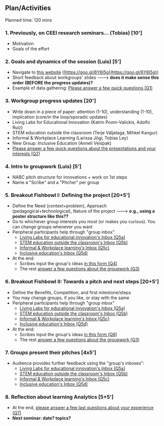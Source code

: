 ## Plan/Activities

Planned time: 120 mins


### 1. Previously, on CEEI research seminars... (Tobias) **[10']**
* Motivation
* Goals of the effort

### 2. Goals and dynamics of the session (Luis) **[5']**
* Navigate to [this website](https://lprisan.github.io/EverydayLA-Prototype2) ([https://goo.gl/6Y6I5g](https://goo.gl/6Y6I5g))
* Short feedback about workgroups' slides ---> **does it make sense this order (BEFORE the progress updates)?**
* Example of data gathering: [Please answer a few quick questions (Q1)](https://docs.google.com/forms/d/e/1FAIpQLSeCzriGP9PNAlgkzFBdEjPXOe7ezpWgXqUIPv62NK76JZROgA/viewform)

### 3. Workgroup progress updates **[20']**
* Write down in a piece of paper: attention (1-10), understanding (1-10), implication (core/in the loop/sporadic updates)
* Living Labs for Educational Innovation (Katrin Poom-Valickis, Adolfo Ruiz)
* STEM education outside the classroom (Terje Väljataga, Mihkel Kangur)
* Informal & Workplace Learning (Larissa Jõgi, Tobias Ley)
* New Group: Inclusive Education (Anneli Veispak)
* [Please answer a few quick questions about the presentations and your interests (Q2)](https://docs.google.com/forms/d/e/1FAIpQLSfFBXJ_Hi1i6lmRjRVSanl1O7Teuven7mpy59qTyMCbJdDKZQ/viewform)

### 4. Intro to groupwork (Luis) **[5']**
* NABC pitch structure for innovations + work on 1st steps
* Name a "Scribe" and a "Pitcher" per group

### 5. Breakout Fishbowl I: Defining the project **[20+5']**
* Define the Need (context+problem), Approach (pedagogical+technological), Nature of the project ---> **e.g., using a poster structure like this??**
* Go to whichever group interests you most (or makes you curious). You can change groups whenever you want
* Peripheral participants help through "group inbox"
    * [Living Labs for educational innovation's Inbox (Q5a)](https://docs.google.com/forms/d/e/1FAIpQLSfus7cjCXZuObregKwLzhZpywubQfYRF_7Yn8Ie7XQV_TMEPw/viewform)
    * [STEM education outside the classroom's Inbox (Q5b)](https://docs.google.com/forms/d/e/1FAIpQLSezQSR8vQd0iRjnU7_NwVYuwDe_VgiYT8nl6FclqH4Vz0kW5g/viewform)
    * [Informal & Workplace learning's Inbox (Q5c)](https://docs.google.com/forms/d/e/1FAIpQLScUDAPTqxvdUWbr1icVthRg-3LUKKiQdFgS_9fRXO6jwuiA_A/viewform)
    * [Inclusive education's Inbox (Q5d)](https://docs.google.com/forms/d/e/1FAIpQLSd4g990K5ZcvGNKGDZomt7mxosxTI3hIXBi-QFmZrPMsj3APw/viewform)
* At the end:
    * Scribes input the group's ideas [in this form (Q4)](https://docs.google.com/forms/d/e/1FAIpQLSd3cAgnwqVJ8-D7hCkzNfh5WQ45KAMUF6bNoFhMooUlmhrW7w/viewform)
    * The rest [answer a few questions about the groupwork (Q3)](https://docs.google.com/forms/d/e/1FAIpQLSfAd7dk8OXV3fmmKs2HqMN5dRCuzLokkRIUI6iW9P3FpDtl7Q/viewform)

### 6. Breakout Fishbowl II: Towards a pitch and next steps **[20+5']**
* Define the Benefits, Competition, and first milestone/steps
* You may change groups, if you like, or stay with the same
* Peripheral participants help through "group inbox"
    * [Living Labs for educational innovation's Inbox (Q5a)](https://docs.google.com/forms/d/e/1FAIpQLSfus7cjCXZuObregKwLzhZpywubQfYRF_7Yn8Ie7XQV_TMEPw/viewform)
    * [STEM education outside the classroom's Inbox (Q5b)](https://docs.google.com/forms/d/e/1FAIpQLSezQSR8vQd0iRjnU7_NwVYuwDe_VgiYT8nl6FclqH4Vz0kW5g/viewform)
    * [Informal & Workplace learning's Inbox (Q5c)](https://docs.google.com/forms/d/e/1FAIpQLScUDAPTqxvdUWbr1icVthRg-3LUKKiQdFgS_9fRXO6jwuiA_A/viewform)
    * [Inclusive education's Inbox (Q5d)](https://docs.google.com/forms/d/e/1FAIpQLSd4g990K5ZcvGNKGDZomt7mxosxTI3hIXBi-QFmZrPMsj3APw/viewform)
* At the end:
    * Scribes input the group's ideas [in this form (Q6)](https://docs.google.com/forms/d/e/1FAIpQLSdSde7MvCtNsX4KF0edFZ5tOp4LlJqM0SuqA29iZyVnFUFS9A/viewform)
    * The rest [answer a few questions about the groupwork (Q3)](https://docs.google.com/forms/d/e/1FAIpQLSfAd7dk8OXV3fmmKs2HqMN5dRCuzLokkRIUI6iW9P3FpDtl7Q/viewform)

### 7. Groups present their pitches **[4x5']**
* Audience provides further feedback using the "group's inboxes":
    * [Living Labs for educational innovation's Inbox (Q5a)](https://docs.google.com/forms/d/e/1FAIpQLSfus7cjCXZuObregKwLzhZpywubQfYRF_7Yn8Ie7XQV_TMEPw/viewform)
    * [STEM education outside the classroom's Inbox (Q5b)](https://docs.google.com/forms/d/e/1FAIpQLSezQSR8vQd0iRjnU7_NwVYuwDe_VgiYT8nl6FclqH4Vz0kW5g/viewform)
    * [Informal & Workplace learning's Inbox (Q5c)](https://docs.google.com/forms/d/e/1FAIpQLScUDAPTqxvdUWbr1icVthRg-3LUKKiQdFgS_9fRXO6jwuiA_A/viewform)
    * [Inclusive education's Inbox (Q5d)](https://docs.google.com/forms/d/e/1FAIpQLSd4g990K5ZcvGNKGDZomt7mxosxTI3hIXBi-QFmZrPMsj3APw/viewform)

### 8. Reflection about learning Analytics **[5+5']**
* At the end, [please answer a few last questions about your experience (Q7)](https://docs.google.com/forms/d/e/1FAIpQLScqS_c9vxLOyztgbPGiRtVhRRnz1R82TttuzWbm1CHA1OGlUg/viewform)
* **Next seminar: date? topics?**
